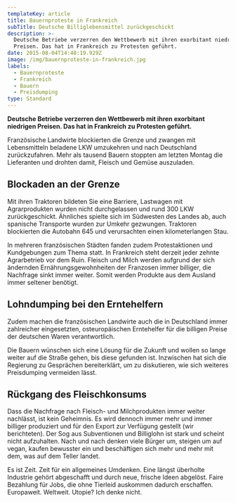 ```yaml
---
templateKey: article
title: Bauernproteste in Frankreich
subTitle: Deutsche Billiglebensmittel zurückgeschickt
description: >-
  Deutsche Betriebe verzerren den Wettbewerb mit ihren exorbitant niedrigen
  Preisen. Das hat in Frankreich zu Protesten geführt.
date: 2015-08-04T14:48:19.929Z
image: /img/bauernproteste-in-frankreich.jpg
labels:
  - Bauernproteste
  - Frankreich
  - Bauern
  - Preisdumping
type: Standard
---
```


**Deutsche Betriebe verzerren den Wettbewerb mit ihren exorbitant niedrigen
Preisen. Das hat in Frankreich zu Protesten geführt.**

Französische Landwirte blockierten die Grenze und zwangen mit Lebensmitteln
beladene LKW umzukehren und nach Deutschland zurückzufahren. Mehr als tausend
Bauern stoppten am letzten Montag die Lieferanten und drohten damit, Fleisch und
Gemüse auszuladen.

## Blockaden an der Grenze

Mit ihren Traktoren bildeten Sie eine Barriere, Lastwagen mit Agrarprodukten
wurden nicht durchgelassen und rund 300 LKW zurückgeschickt. Ähnliches spielte
sich im Südwesten des Landes ab, auch spanische Transporte wurden zur Umkehr
gezwungen. Traktoren blockierten die Autobahn 645 und verursachten einen
kilometerlangen Stau.

In mehreren französischen Städten fanden zudem Protestaktionen und Kundgebungen
zum Thema statt. In Frankreich steht derzeit jeder zehnte Agrarbetrieb vor dem
Ruin. Fleisch und Milch werden aufgrund der sich ändernden
Ernährungsgewohnheiten der Franzosen immer billiger, die Nachfrage sinkt immer
weiter. Somit werden Produkte aus dem Ausland immer seltener benötigt.

## Lohndumping bei den Erntehelfern

Zudem machen die französischen Landwirte auch die in Deutschland immer
zahlreicher eingesetzten, osteuropäischen Erntehelfer für die billigen Preise
der deutschen Waren verantwortlich.

Die Bauern wünschen sich eine Lösung für die Zukunft und wollen so lange weiter
auf die Straße gehen, bis diese gefunden ist. Inzwischen hat sich die Regierung
zu Gesprächen bereiterklärt, um zu diskutieren, wie sich weiteres Preisdumping
vermeiden lässt.

## Rückgang des Fleischkonsums

Dass die Nachfrage nach Fleisch- und Milchprodukten immer weiter nachlässt, ist
kein Geheimnis. Es wird dennoch immer mehr und immer billiger produziert und für
den Export zur Verfügung gestellt (wir berichteten). Der Sog aus Subventionen
und Billiglohn ist stark und scheint nicht aufzuhalten. Nach und nach denken
viele Bürger um, steigen um auf vegan, kaufen bewusster ein und beschäftigen
sich mehr und mehr mit dem, was auf dem Teller landet.

Es ist Zeit. Zeit für ein allgemeines Umdenken. Eine längst überholte Industrie
gehört abgeschafft und durch neue, frische Ideen abgelöst. Faire Bezahlung für
Jobs, die ohne Tierleid auskommen dadurch erschaffen. Europaweit. Weltweit.
Utopie? Ich denke nicht.
